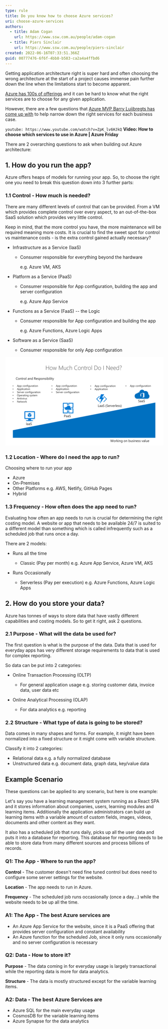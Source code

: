 ```yaml
---
type: rule
title: Do you know how to choose Azure services?
uri: choose-azure-services
authors:
  - title: Adam Cogan
    url: https://www.ssw.com.au/people/adam-cogan
  - title: Piers Sinclair
    url: https://www.ssw.com.au/people/piers-sinclair
created: 2022-06-16T07:33:51.366Z
guid: 00777476-6f6f-4bb8-b583-ca2a4a4ffbd6
---
```

Getting application architecture right is super hard and often choosing the wrong architecture at the start of a project causes immense pain further down the line when the limitations start to become apparent.

[Azure has 100s of offerings](https://azure.microsoft.com/services) and it can be hard to know what the right services are to choose for any given application.

However, there are a few questions that [Azure MVP Barry Luijbregts has come up with](https://github.com/bmaluijb/HowIChooseMyAzureServices/blob/master/How%20I%20choose%20which%20services%20to%20use%20in%20Azure.pdf) to help narrow down the right services for each business case. 

<!--endintro-->

`youtube: https://www.youtube.com/watch?v=ZpK_lv6HJkQ`
**Video: How to choose which services to use in Azure | Azure Friday**

There are 2 overarching questions to ask when building out Azure architecture:

## 1. How do you run the app?

Azure offers heaps of models for running your app. So, to choose the right one you need to break this question down into 3 further parts:

### 1.1 Control - How much is needed?

There are many different levels of control that can be provided. From a VM which provides complete control over every aspect, to an out-of-the-box SaaS solution which provides very little control.

Keep in mind, that the more control you have, the more maintenance will be required meaning more costs. It is crucial to find the sweet spot for control vs maintenance costs - is the extra control gained actually necessary?

* Infrastructure as a Service (IaaS)

  * Consumer responsible for everything beyond the hardware

    e.g. Azure VM, AKS
* Platform as a Service (PaaS)

  * Consumer responsible for App configuration, building the app and server configuration

    e.g. Azure App Service
* Functions as a Service (FaaS) -- the Logic 

  * Consumer responsible for App configuration and building the app

    e.g. Azure Functions, Azure Logic Apps
* Software as a Service (SaaS)

  * Consumer responsible for only App configuration

![Figure: The different levels of control](control.png)

### 1.2 Location - Where do I need the app to run?

Choosing where to run your app 

* Azure 
* On-Premises
* Other Platforms e.g. AWS, Netlify, GitHub Pages
* Hybrid

### 1.3 Frequency - How often does the app need to run?

Evaluating how often an app needs to run is crucial for determining the right costing model. A website or app that needs to be available 24/7 is suited to a different model than something which is called infrequently such as a scheduled job that runs once a day.

There are 2 models:

* Runs all the time

  * Classic (Pay per month) e.g. Azure App Service, Azure VM, AKS
* Runs Occasionally

  * Serverless (Pay per execution) e.g. Azure Functions, Azure Logic Apps

## 2. How do you store your data?

Azure has tonnes of ways to store data that have vastly different capabilities and costing models. So to get it right, ask 2 questions.

### 2.1 Purpose - What will the data be used for?

The first question is what is the purpose of the data. Data that is used for everyday apps has very different storage requirements to data that is used for complex reporting.

So data can be put into 2 categories:

* Online Transaction Processing (OLTP)

  * For general application usage e.g. storing customer data, invoice data, user data etc
* Online Analytical Processing (OLAP)

  * For data analytics e.g. reporting

### 2.2 Structure - What type of data is going to be stored?

Data comes in many shapes and forms. For example, it might have been normalized into a fixed structure or it might come with variable structure.

Classify it into 2 categories:

* Relational data e.g. a fully normalized database
* Unstructured data e.g. document data, graph data, key/value data

## Example Scenario

These questions can be applied to any scenario, but here is one example:

Let's say you have a learning management system running as a React SPA and it stores information about companies, users, learning modules and learning items. Additionally the application administrators can build up learning items with a variable amount of custom fields, images, videos, documents and other content as they want.

It also has a scheduled job that runs daily, picks up all the user data and puts it into a database for reporting. This database for reporting needs to be able to store data from many different sources and process billions of records.

### Q1: The App - Where to run the app?

**Control** - The customer doesn't need fine tuned control but does need to configure some server settings for the website.

**Location** - The app needs to run in Azure.

**Frequency** - The scheduled job runs occasionally (once a day...) while the website needs to be up all the time.

### A1: The App - The best Azure services are

* An Azure App Service for the website, since it is a PaaS offering that provides server configuration and constant availability
* An Azure function for the scheduled Job, since it only runs occasionally and no server configuration is necessary

### Q2: Data - How to store it?

**Purpose** - The data coming in for everyday usage is largely transactional while the reporting data is more for data analytics. 

**Structure** - The data is mostly structured except for the variable learning items.

### A2: Data - The best Azure Services are

* Azure SQL for the main everyday usage
* CosmosDB for the variable learning items
* Azure Synapse for the data analytics